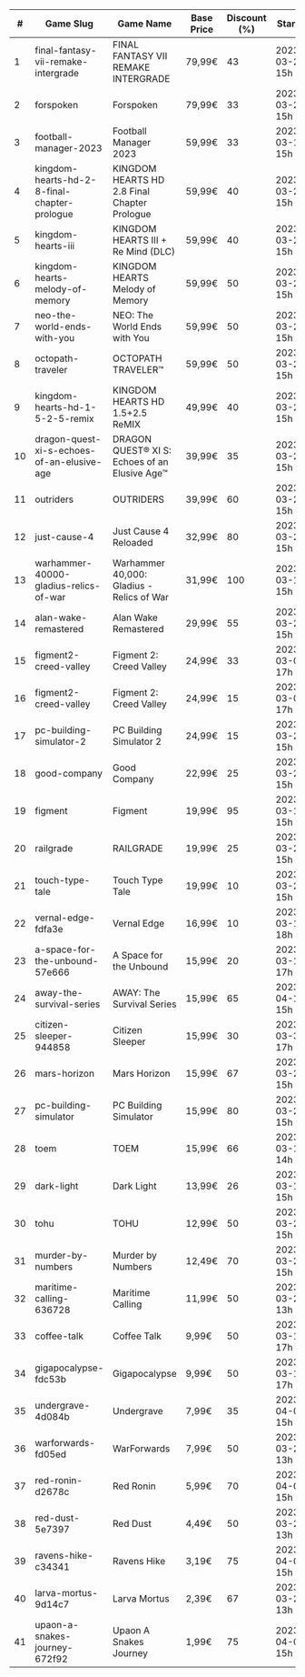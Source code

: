 |#|Game Slug|Game Name|Base Price|Discount (%)|Starts|Ends|
|---|---|---|---|---|---|---|
|1|final-fantasy-vii-remake-intergrade|FINAL FANTASY VII REMAKE INTERGRADE|79,99€|43|2023-03-27 15h|2023-04-03 16h|
|2|forspoken|Forspoken|79,99€|33|2023-03-23 15h|2023-04-03 16h|
|3|football-manager-2023|Football Manager 2023|59,99€|33|2023-03-14 15h|2023-03-23 15h|
|4|kingdom-hearts-hd-2-8-final-chapter-prologue|KINGDOM HEARTS HD 2.8 Final Chapter Prologue|59,99€|40|2023-03-27 15h|2023-04-03 16h|
|5|kingdom-hearts-iii|KINGDOM HEARTS III + Re Mind (DLC)|59,99€|40|2023-03-27 15h|2023-04-03 16h|
|6|kingdom-hearts-melody-of-memory|KINGDOM HEARTS Melody of Memory|59,99€|50|2023-03-27 15h|2023-04-03 16h|
|7|neo-the-world-ends-with-you|NEO: The World Ends with You|59,99€|50|2023-03-27 15h|2023-04-03 16h|
|8|octopath-traveler|OCTOPATH TRAVELER™|59,99€|50|2023-03-27 15h|2023-04-03 16h|
|9|kingdom-hearts-hd-1-5-2-5-remix|KINGDOM HEARTS HD 1.5+2.5 ReMIX|49,99€|40|2023-03-27 15h|2023-04-03 16h|
|10|dragon-quest-xi-s-echoes-of-an-elusive-age|DRAGON QUEST® XI S: Echoes of an Elusive Age™|39,99€|35|2023-03-27 15h|2023-04-03 16h|
|11|outriders|OUTRIDERS|39,99€|60|2023-03-27 15h|2023-04-03 16h|
|12|just-cause-4|Just Cause 4 Reloaded|32,99€|80|2023-03-27 15h|2023-04-03 16h|
|13|warhammer-40000-gladius-relics-of-war|Warhammer 40,000: Gladius - Relics of War|31,99€|100|2023-03-16 15h|2023-03-23 15h|
|14|alan-wake-remastered|Alan Wake Remastered|29,99€|55|2023-03-28 15h|2023-04-04 15h|
|15|figment2-creed-valley|Figment 2: Creed Valley|24,99€|33|2023-03-09 17h|2023-04-08 16h|
|16|figment2-creed-valley|Figment 2: Creed Valley|24,99€|15|2023-03-09 17h|2023-04-08 16h|
|17|pc-building-simulator-2|PC Building Simulator 2|24,99€|15|2023-03-28 15h|2023-04-04 15h|
|18|good-company|Good Company|22,99€|25|2023-03-28 15h|2023-04-04 15h|
|19|figment|Figment|19,99€|95|2023-03-16 15h|2023-04-09 15h|
|20|railgrade|RAILGRADE|19,99€|25|2023-03-28 15h|2023-04-04 15h|
|21|touch-type-tale|Touch Type Tale|19,99€|10|2023-03-28 15h|2023-04-04 15h|
|22|vernal-edge-fdfa3e|Vernal Edge|16,99€|10|2023-03-14 18h|2023-03-21 18h|
|23|a-space-for-the-unbound-57e666|A Space for the Unbound|15,99€|20|2023-03-16 17h|2023-03-26 17h|
|24|away-the-survival-series|AWAY: The Survival Series|15,99€|65|2023-04-15 15h|2023-04-29 15h|
|25|citizen-sleeper-944858|Citizen Sleeper|15,99€|30|2023-03-30 17h|2023-04-05 17h|
|26|mars-horizon|Mars Horizon|15,99€|67|2023-03-28 15h|2023-04-04 15h|
|27|pc-building-simulator|PC Building Simulator|15,99€|80|2023-03-28 15h|2023-04-04 15h|
|28|toem|TOEM|15,99€|66|2023-03-16 14h|2023-03-23 14h|
|29|dark-light|Dark Light|13,99€|26|2023-03-16 15h|2023-03-24 15h|
|30|tohu|TOHU|12,99€|50|2023-03-28 15h|2023-04-04 15h|
|31|murder-by-numbers|Murder by Numbers|12,49€|70|2023-03-28 15h|2023-04-04 15h|
|32|maritime-calling-636728|Maritime Calling|11,99€|50|2023-03-27 13h|2023-04-03 13h|
|33|coffee-talk|Coffee Talk|9,99€|50|2023-03-16 17h|2023-03-23 17h|
|34|gigapocalypse-fdc53b|Gigapocalypse|9,99€|50|2023-03-16 17h|2023-03-23 17h|
|35|undergrave-4d084b|Undergrave|7,99€|35|2023-04-03 15h|2023-04-10 15h|
|36|warforwards-fd05ed|WarForwards|7,99€|50|2023-03-20 13h|2023-03-27 13h|
|37|red-ronin-d2678c|Red Ronin|5,99€|70|2023-04-03 15h|2023-04-10 15h|
|38|red-dust-5e7397|Red Dust|4,49€|50|2023-03-20 13h|2023-03-27 13h|
|39|ravens-hike-c34341|Ravens Hike|3,19€|75|2023-04-03 15h|2023-04-10 15h|
|40|larva-mortus-9d14c7|Larva Mortus|2,39€|67|2023-03-27 13h|2023-04-03 13h|
|41|upaon-a-snakes-journey-672f92|Upaon A Snakes Journey|1,99€|75|2023-04-03 15h|2023-04-10 15h|
